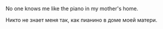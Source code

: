 No one knows me like the piano in my mother's home.

Никто не знает меня так, как пианино в доме моей матери.
